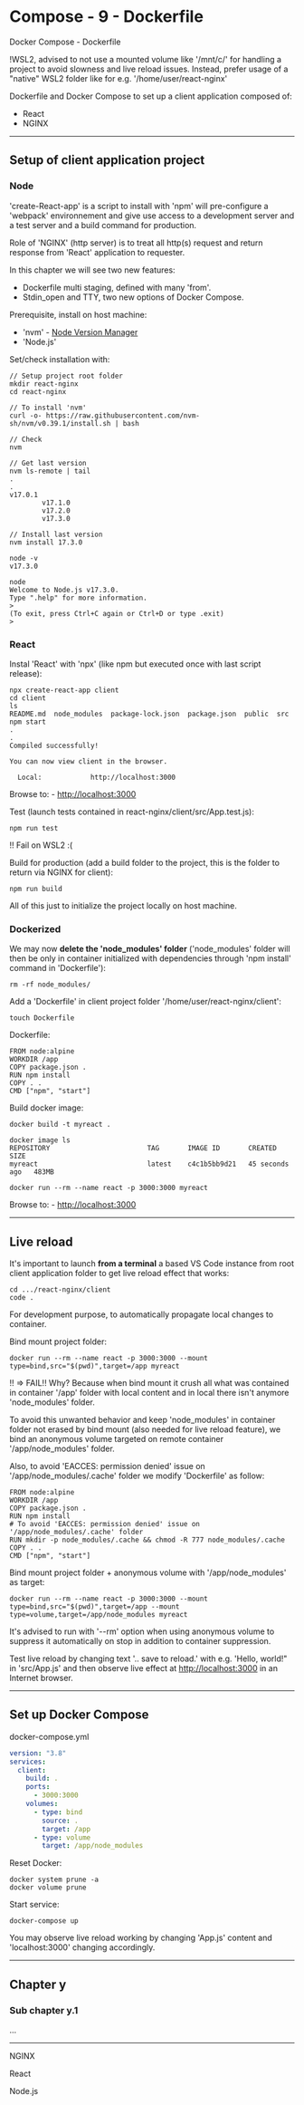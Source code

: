 # Compose - 9 - Dockerfile

Docker Compose - Dockerfile

!WSL2, advised to not use a mounted volume like '/mnt/c/' for handling a project to avoid slowness and live reload issues.
Instead, prefer usage of a "native" WSL2 folder like for e.g. '/home/user/react-nginx'

Dockerfile and Docker Compose to set up a client application composed of:  

- React  
- NGINX  

***

## Setup of client application project

### Node

'create-React-app' is a script to install with 'npm' will pre-configure a 'webpack' environnement and give use access to a development server and a test server and a build command for production.

Role of 'NGINX' (http server) is to treat all http(s) request and return response from 'React' application to requester.

In this chapter we will see two new features:  

- Dockerfile multi staging, defined with many 'from'.  
- Stdin_open and TTY, two new options of Docker Compose.  

Prerequisite, install on host machine:  

- 'nvm' - [Node Version Manager](https://github.com/nvm-sh/nvm)  
- 'Node.js'

Set/check installation with:

```console
// Setup project root folder
mkdir react-nginx
cd react-nginx

// To install 'nvm'
curl -o- https://raw.githubusercontent.com/nvm-sh/nvm/v0.39.1/install.sh | bash

// Check
nvm

// Get last version
nvm ls-remote | tail
.
.
v17.0.1
        v17.1.0
        v17.2.0
        v17.3.0

// Install last version
nvm install 17.3.0

node -v
v17.3.0

node
Welcome to Node.js v17.3.0.       
Type ".help" for more information.
>
(To exit, press Ctrl+C again or Ctrl+D or type .exit)
>
```

### React

Instal 'React' with 'npx' (like npm but executed once with last script release):

```console
npx create-react-app client
cd client
ls
README.md  node_modules  package-lock.json  package.json  public  src
npm start
.
.
Compiled successfully!

You can now view client in the browser.

  Local:            http://localhost:3000
```

Browse to: - [http://localhost:3000](http://localhost:3000)

Test (launch tests contained in react-nginx/client/src/App.test.js):

```console
npm run test
```

!! Fail on WSL2 :(

Build for production (add a build folder to the project, this is the folder to return via NGINX for client):

```console
npm run build
```

All of this just to initialize the project locally on host machine.

### Dockerized

We may now **delete the 'node_modules' folder** ('node_modules' folder will then be only in container initialized with dependencies through 'npm install' command in 'Dockerfile'):

```console
rm -rf node_modules/
```

Add a 'Dockerfile' in client project folder '/home/user/react-nginx/client':

```console
touch Dockerfile
```

Dockerfile:

```text
FROM node:alpine
WORKDIR /app
COPY package.json .
RUN npm install
COPY . .
CMD ["npm", "start"]
```

Build docker image:

```console
docker build -t myreact .

docker image ls
REPOSITORY                        TAG       IMAGE ID       CREATED          SIZE  
myreact                           latest    c4c1b5bb9d21   45 seconds ago   483MB

docker run --rm --name react -p 3000:3000 myreact
```

Browse to: - [http://localhost:3000](http://localhost:3000)

***

## Live reload

It's important to launch **from a terminal** a based VS Code instance from root client application folder to get live reload effect that works:

```console
cd .../react-nginx/client
code .
```

For development purpose, to automatically propagate local changes to container.

Bind mount project folder:

```console
docker run --rm --name react -p 3000:3000 --mount type=bind,src="$(pwd)",target=/app myreact
```

!! => FAIL!! Why? Because when bind mount it crush all what was contained in container '/app' folder with local content and in local there isn't anymore 'node_modules' folder.

To avoid this unwanted behavior and keep 'node_modules' in container folder not erased by bind mount (also needed for live reload feature), we bind an anonymous volume targeted on remote container '/app/node_modules' folder.

Also, to avoid 'EACCES: permission denied' issue on '/app/node_modules/.cache' folder we modify 'Dockerfile' as follow:

```text
FROM node:alpine
WORKDIR /app
COPY package.json .
RUN npm install
# To avoid 'EACCES: permission denied' issue on '/app/node_modules/.cache' folder
RUN mkdir -p node_modules/.cache && chmod -R 777 node_modules/.cache
COPY . .
CMD ["npm", "start"]
```

Bind mount project folder + anonymous volume with '/app/node_modules' as target:

```console
docker run --rm --name react -p 3000:3000 --mount type=bind,src="$(pwd)",target=/app --mount type=volume,target=/app/node_modules myreact
```

It's advised to run with '--rm' option when using anonymous volume to suppress it automatically on stop in addition to container suppression.

Test live reload by changing text '.. save to reload.' with e.g. 'Hello, world!" in 'src/App.js' and then observe live effect at [http://localhost:3000](http://localhost:3000) in an Internet browser.

***

## Set up Docker Compose

docker-compose.yml

```yaml
version: "3.8"
services:
  client:
    build: .
    ports:
      - 3000:3000
    volumes:
      - type: bind
        source: .
        target: /app
      - type: volume
        target: /app/node_modules
```

Reset Docker:

```console
docker system prune -a
docker volume prune
```

Start service:

```console
docker-compose up
```

You may observe live reload working by changing 'App.js' content and 'localhost:3000' changing accordingly.

***

## Chapter y

### Sub chapter y.1

...

***

NGINX

React

Node.js
